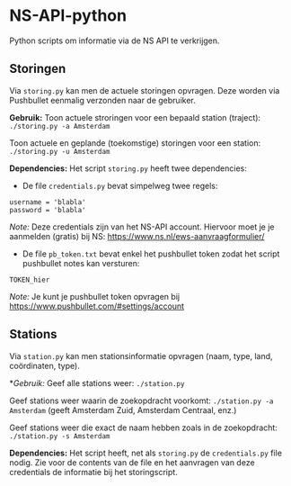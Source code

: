 # NS-API-python
Python scripts om informatie via de NS API te verkrijgen.

## Storingen
Via `storing.py` kan men de actuele storingen opvragen. Deze worden via Pushbullet eenmalig verzonden naar de gebruiker.

**Gebruik:**
Toon actuele stroringen voor een bepaald station (traject):
`./storing.py -a Amsterdam`

Toon actuele en geplande (toekomstige) storingen voor een station:
`./storing.py -u Amsterdam`

**Dependencies:**
Het script `storing.py` heeft twee dependencies:
- De file `credentials.py` bevat simpelweg twee regels: 
```
username = 'blabla'
password = 'blabla'
```
*Note:* Deze credentials zijn van het NS-API account. Hiervoor moet je je aanmelden (gratis) bij NS: https://www.ns.nl/ews-aanvraagformulier/
- De file `pb_token.txt` bevat enkel het pushbullet token zodat het script pushbullet notes kan versturen:
```
TOKEN_hier
```
*Note:* Je kunt je pushbullet token opvragen bij https://www.pushbullet.com/#settings/account

## Stations
Via `station.py` kan men stationsinformatie opvragen (naam, type, land, coördinaten, type).

**Gebruik:*
Geef alle stations weer:
`./station.py`

Geef stations weer waarin de zoekopdracht voorkomt:
`./station.py -a Amsterdam`
(geeft Amsterdam Zuid, Amsterdam Centraal, enz.)

Geef stations weer die exact de naam hebben zoals in de zoekopdracht:
`./station.py -s Amsterdam`

**Dependencies:**
Het script heeft, net als `storing.py` de `credentials.py` file nodig. Zie voor de contents van de file en het aanvragen van deze credentials de informatie bij het storingscript. 

